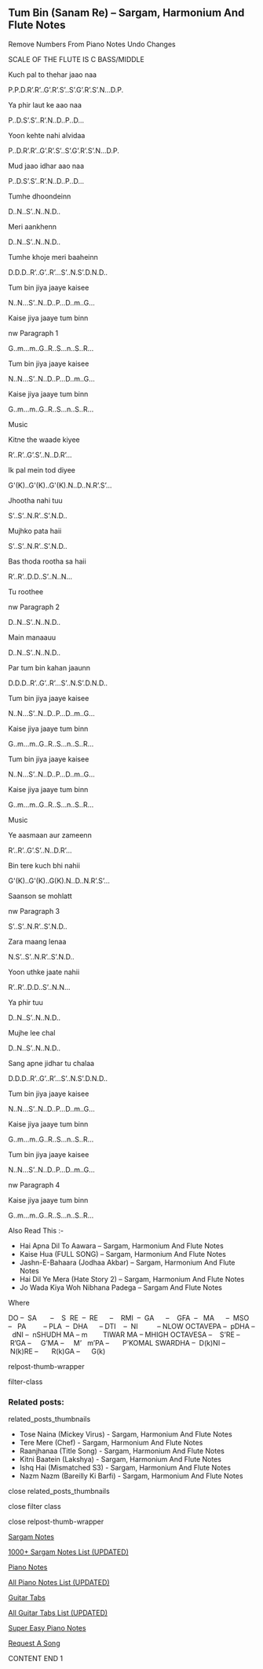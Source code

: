 
## Tum Bin (Sanam Re) – Sargam, Harmonium And Flute Notes

Remove Numbers From Piano Notes
Undo Changes

SCALE OF THE FLUTE IS C BASS/MIDDLE

Kuch pal to thehar jaao naa

P.P.D.R’.R’..G’.R’.S’..S’.G’.R’.S’.N…D.P.

Ya phir laut ke aao naa

P..D.S’.S’..R’.N..D..P..D…

Yoon kehte nahi alvidaa

P..D.R’.R’..G’.R’.S’..S’.G’.R’.S’.N…D.P.

Mud jaao idhar aao naa

P..D.S’.S’..R’.N..D..P..D…

Tumhe dhoondeinn

D..N..S’..N..N.D..

Meri aankhenn

D..N..S’..N..N.D..

Tumhe khoje meri baaheinn

D.D.D..R’..G’..R’…S’..N.S’.D.N.D..

Tum bin jiya jaaye kaisee

N..N…S’..N..D..P…D..m..G…

Kaise jiya jaaye tum binn

nw Paragraph 1

G..m…m..G..R..S…n..S..R…

Tum bin jiya jaaye kaisee

N..N…S’..N..D..P…D..m..G…

Kaise jiya jaaye tum binn

G..m…m..G..R..S…n..S..R…

Music

Kitne the waade kiyee

R’..R’..G’.S’..N..D.R’…

Ik pal mein tod diyee

G'(K)..G'(K)..G'(K).N..D..N.R’.S’…

Jhootha nahi tuu

S’..S’..N.R’..S’.N.D..

Mujhko pata haii

S’..S’..N.R’..S’.N.D..

Bas thoda rootha sa haii

R’..R’..D.D..S’..N..N…

Tu roothee

nw Paragraph 2

D..N..S’..N..N.D..

Main manaauu

D..N..S’..N..N.D..

Par tum bin kahan jaaunn

D.D.D..R’..G’..R’…S’..N.S’.D.N.D..

Tum bin jiya jaaye kaisee

N..N…S’..N..D..P…D..m..G…

Kaise jiya jaaye tum binn

G..m…m..G..R..S…n..S..R…

Tum bin jiya jaaye kaisee

N..N…S’..N..D..P…D..m..G…

Kaise jiya jaaye tum binn

G..m…m..G..R..S…n..S..R…

Music

Ye aasmaan aur zameenn

R’..R’..G’.S’..N..D.R’…

Bin tere kuch bhi nahii

G'(K)..G'(K)..G(K).N..D..N.R’.S’…

Saanson se mohlatt

nw Paragraph 3

S’..S’..N.R’..S’.N.D..

Zara maang lenaa

N.S’..S’..N.R’..S’.N.D..

Yoon uthke jaate nahii

R’..R’..D.D..S’..N.N…

Ya phir tuu

D..N..S’..N..N.D..

Mujhe lee chal

D..N..S’..N..N.D..

Sang apne jidhar tu chalaa

D.D.D..R’..G’..R’…S’..N.S’.D.N.D..

Tum bin jiya jaaye kaisee

N..N…S’..N..D..P…D..m..G…

Kaise jiya jaaye tum binn

G..m…m..G..R..S…n..S..R…

Tum bin jiya jaaye kaisee

N..N…S’..N..D..P…D..m..G…

nw Paragraph 4

Kaise jiya jaaye tum binn

G..m…m..G..R..S…n..S..R…

Also Read This :-

* Hai Apna Dil To Aawara – Sargam, Harmonium And Flute Notes
* Kaise Hua (FULL SONG) – Sargam, Harmonium And Flute Notes
* Jashn-E-Bahaara (Jodhaa Akbar) – Sargam, Harmonium And Flute Notes
* Hai Dil Ye Mera (Hate Story 2) – Sargam, Harmonium And Flute Notes
* Jo Wada Kiya Woh Nibhana Padega – Sargam And Flute Notes

Where

DO –  SA       –    S  RE  –  RE      –    RMI  –  GA      –    GFA  –   MA      –  MSO  –   PA         – PLA  –  DHA      – DTI    –  NI          – NLOW OCTAVEPA –  pDHA –  dNI –  nSHUDH MA – m        TIWAR MA – MHIGH OCTAVESA –    S’RE –     R’GA –     G’MA –     M’   m’PA –       P’KOMAL SWARDHA –  D(k)NI –       N(k)RE –       R(k)GA –      G(k)

relpost-thumb-wrapper

filter-class

### Related posts:

related_posts_thumbnails

* Tose Naina (Mickey Virus) - Sargam, Harmonium And Flute Notes
* Tere Mere (Chef) - Sargam, Harmonium And Flute Notes
* Raanjhanaa (Title Song) - Sargam, Harmonium And Flute Notes
* Kitni Baatein (Lakshya) - Sargam, Harmonium And Flute Notes
* Ishq Hai (Mismatched S3) - Sargam, Harmonium And Flute Notes
* Nazm Nazm (Bareilly Ki Barfi) - Sargam, Harmonium And Flute Notes

close related_posts_thumbnails

close filter class

close relpost-thumb-wrapper

[Sargam Notes](https://www.notationsworld.com/sargam-notes.html)

[1000+ Sargam Notes List (UPDATED)](https://www.notationsworld.com/all-songs-list-sargam-notes.html)

[Piano Notes](https://www.notationsworld.com/piano-notes.html)

[All Piano Notes List (UPDATED)](https://www.notationsworld.com/all-songs-list-piano-notes.html)

[Guitar Tabs](https://www.notationsworld.com/guitar-tabs.html)

[All Guitar Tabs List (UPDATED)](https://www.notationsworld.com/all-songs-list-guitar-tabs.html)

[Super Easy Piano Notes](https://studywall.in/)

[Request A Song](https://www.notationsworld.com/request-a-song.html)

CONTENT END 1

